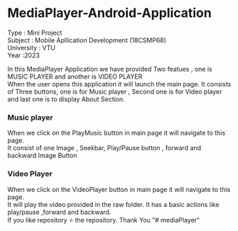 # MediaPlayer-Android-Application

Type    : Mini Project  
Subject : Mobile Apllication Development (18CSMP68)  
University : VTU  
Year :2023  

In this MediaPlayer Application we have provided Two featues , one is MUSIC PLAYER and another is VIDEO PLAYER  
When the user opens this application it will launch the main page. It consists of Three buttons, one is for Music player , Second one is for Video player and last one is to display About Section.  

### Music player

When we click on the PlayMusic button in main page it will navigate to this page.  
It consist of one Image , Seekbar, Play/Pause button , forward and backward Image Button  

### Video Player
When we click on the VideoPlayer button in main page it will navigate to this page.  
It will play the video provided in the raw folder. It has a basic actions like play/pause ,forward and backward.  
If you like repository ⭐ the repository.
Thank You
"# mediaPlayer" 
